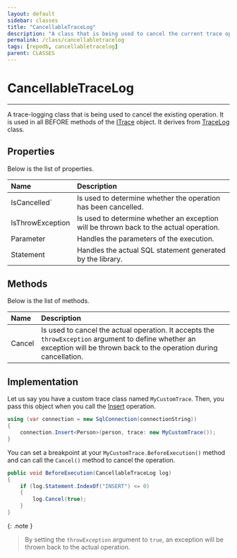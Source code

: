 ```yaml
---
layout: default
sidebar: classes
title: "CancellableTraceLog"
description: "A class that is being used to cancel the current trace operation."
permalink: /class/cancellabletracelog
tags: [repodb, cancellabletracelog]
parent: CLASSES
---
```


# CancellableTraceLog

---

A trace-logging class that is being used to cancel the existing operation. It is used in all BEFORE methods of the [ITrace](/interface/itrace) object. It derives from [TraceLog](/class/tracelog) class.

## Properties

Below is the list of properties.

| Name | Description |
|:-----|:------------|
| IsCancelled` | Is used to determine whether the operation has been cancelled. |
| IsThrowException | Is used to determine whether an exception will be thrown back to the actual operation. |
| Parameter | Handles the parameters of the execution. |
| Statement | Handles the actual SQL statement generated by the library. |

## Methods

Below is the list of methods.

| Name | Description |
|:-----|:------------|
| Cancel | Is used to cancel the actual operation. It accepts the `throwException` argument to define whether an exception will be thrown back to the operation during cancellation. |

## Implementation

Let us say you have a custom trace class named `MyCustomTrace`. Then, you pass this object when you call the [Insert](/operation/insert) operation.

```csharp
using (var connection = new SqlConnection(connectionString))
{
    connection.Insert<Person>(person, trace: new MyCustomTrace());
}
```

You can set a breakpoint at your `MyCustomTrace.BeforeExecution()` method and can call the `Cancel()` method to cancel the operation.

```csharp
public void BeforeExecution(CancellableTraceLog log)
{
    if (log.Statement.IndexOf("INSERT") <= 0)
    {
        log.Cancel(true);
    }
}
```

{: .note }
> By setting the `throwException` argument to `true`, an exception will be thrown back to the actual operation.
